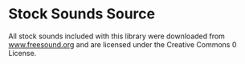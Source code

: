 # Stock Sounds Source

All stock sounds included with this library were downloaded from www.freesound.org
and are licensed under the Creative Commons 0 License.